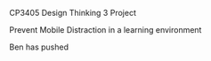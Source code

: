 CP3405 Design Thinking 3 Project

Prevent Mobile Distraction in a learning environment

Ben has pushed